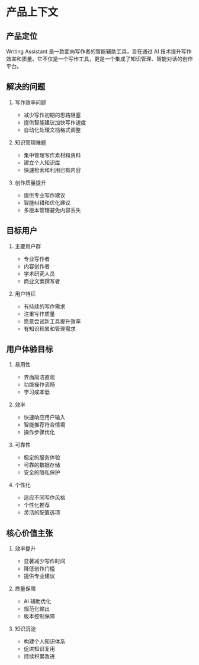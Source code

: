 # 产品上下文

## 产品定位

Writing Assistant 是一款面向写作者的智能辅助工具，旨在通过 AI 技术提升写作效率和质量。它不仅是一个写作工具，更是一个集成了知识管理、智能对话的创作平台。

## 解决的问题

1. 写作效率问题

   - 减少写作初期的思路阻塞
   - 提供智能建议加快写作速度
   - 自动化处理文档格式调整

2. 知识管理难题

   - 集中管理写作素材和资料
   - 建立个人知识库
   - 快速检索和利用已有内容

3. 创作质量提升
   - 提供专业写作建议
   - 智能纠错和优化建议
   - 多版本管理避免内容丢失

## 目标用户

1. 主要用户群

   - 专业写作者
   - 内容创作者
   - 学术研究人员
   - 商业文案撰写者

2. 用户特征
   - 有持续的写作需求
   - 注重写作质量
   - 愿意尝试新工具提升效率
   - 有知识积累和管理需求

## 用户体验目标

1. 易用性

   - 界面简洁直观
   - 功能操作流畅
   - 学习成本低

2. 效率

   - 快速响应用户输入
   - 智能推荐符合情境
   - 操作步骤优化

3. 可靠性

   - 稳定的服务体验
   - 可靠的数据存储
   - 安全的隐私保护

4. 个性化
   - 适应不同写作风格
   - 个性化推荐
   - 灵活的配置选项

## 核心价值主张

1. 效率提升

   - 显著减少写作时间
   - 降低创作门槛
   - 提供专业建议

2. 质量保障

   - AI 辅助优化
   - 规范化输出
   - 版本控制保障

3. 知识沉淀
   - 构建个人知识体系
   - 促进知识复用
   - 持续积累改进
